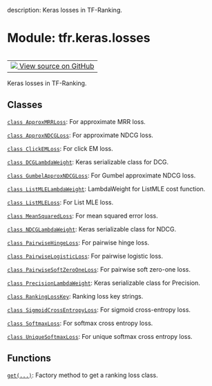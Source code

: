 description: Keras losses in TF-Ranking.

<div itemscope itemtype="http://developers.google.com/ReferenceObject">
<meta itemprop="name" content="tfr.keras.losses" />
<meta itemprop="path" content="Stable" />
</div>

# Module: tfr.keras.losses

<!-- Insert buttons and diff -->

<table class="tfo-notebook-buttons tfo-api nocontent" align="left">
<td>
  <a target="_blank" href="https://github.com/tensorflow/ranking/tree/master/tensorflow_ranking/python/keras/losses.py">
    <img src="https://www.tensorflow.org/images/GitHub-Mark-32px.png" />
    View source on GitHub
  </a>
</td>
</table>

Keras losses in TF-Ranking.

## Classes

[`class ApproxMRRLoss`](../../tfr/keras/losses/ApproxMRRLoss.md): For
approximate MRR loss.

[`class ApproxNDCGLoss`](../../tfr/keras/losses/ApproxNDCGLoss.md): For
approximate NDCG loss.

[`class ClickEMLoss`](../../tfr/keras/losses/ClickEMLoss.md): For click EM loss.

[`class DCGLambdaWeight`](../../tfr/keras/losses/DCGLambdaWeight.md): Keras
serializable class for DCG.

[`class GumbelApproxNDCGLoss`](../../tfr/keras/losses/GumbelApproxNDCGLoss.md):
For Gumbel approximate NDCG loss.

[`class ListMLELambdaWeight`](../../tfr/keras/losses/ListMLELambdaWeight.md):
LambdaWeight for ListMLE cost function.

[`class ListMLELoss`](../../tfr/keras/losses/ListMLELoss.md): For List MLE loss.

[`class MeanSquaredLoss`](../../tfr/keras/losses/MeanSquaredLoss.md): For mean
squared error loss.

[`class NDCGLambdaWeight`](../../tfr/keras/losses/NDCGLambdaWeight.md): Keras
serializable class for NDCG.

[`class PairwiseHingeLoss`](../../tfr/keras/losses/PairwiseHingeLoss.md): For
pairwise hinge loss.

[`class PairwiseLogisticLoss`](../../tfr/keras/losses/PairwiseLogisticLoss.md):
For pairwise logistic loss.

[`class PairwiseSoftZeroOneLoss`](../../tfr/keras/losses/PairwiseSoftZeroOneLoss.md):
For pairwise soft zero-one loss.

[`class PrecisionLambdaWeight`](../../tfr/keras/losses/PrecisionLambdaWeight.md):
Keras serializable class for Precision.

[`class RankingLossKey`](../../tfr/keras/losses/RankingLossKey.md): Ranking loss
key strings.

[`class SigmoidCrossEntropyLoss`](../../tfr/keras/losses/SigmoidCrossEntropyLoss.md):
For sigmoid cross-entropy loss.

[`class SoftmaxLoss`](../../tfr/keras/losses/SoftmaxLoss.md): For softmax cross
entropy loss.

[`class UniqueSoftmaxLoss`](../../tfr/keras/losses/UniqueSoftmaxLoss.md): For
unique softmax cross entropy loss.

## Functions

[`get(...)`](../../tfr/keras/losses/get.md): Factory method to get a ranking
loss class.
